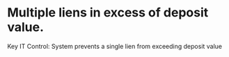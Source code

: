 # Multiple liens in excess of deposit value.

Key IT Control: System prevents a single lien from exceeding deposit value